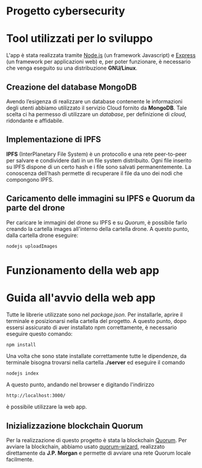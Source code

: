 # Progetto cybersecurity
# Tool utilizzati per lo sviluppo

L'app è stata realizzata tramite [Node.js](https://nodejs.org/it/) (un framework Javascript) e [Express](https://expressjs.com/it/) (un framework per applicazioni web) e, per poter funzionare, è necessario che venga eseguito su una distribuzione **GNU/Linux**.

## Creazione del database MongoDB
Avendo l’esigenza di realizzare un database contenente le informazioni degli utenti abbiamo utilizzato il servizio Cloud fornito da **MongoDB**.
Tale scelta ci ha permesso di utilizzare un *database*, per definizione di *cloud*, ridondante e affidabile.

## Implementazione di IPFS
**IPFS** (InterPlanetary File System) è un protocollo e una rete peer-to-peer per salvare e condividere dati in un file system distribuito. Ogni file inserito su IPFS dispone di un certo hash e i file sono salvati permanentemente. La conoscenza dell'hash permette di recuperare il file da uno dei nodi che compongono IPFS.

## Caricamento delle immagini su IPFS e Quorum da parte del drone
Per caricare le immagini del drone su IPFS e su *Quorum*, è possibile farlo creando la cartella images all'interno della cartella drone. A questo punto, dalla cartella drone eseguire:
```bash
nodejs uploadImages
```

# Funzionamento della web app

# Guida all'avvio della web app
Tutte le librerie utilizzate sono nel *package.json*. Per installarle, aprire il terminale e posizionarsi nella cartella del progetto. A questo punto, dopo essersi assicurato di aver installato npm correttamente, è necessario eseguire questo comando:

```bash
npm install 
```

Una volta che sono state installate correttamente tutte le dipendenze, da terminale bisogna trovarsi nella cartella **./server** ed eseguire il comando 
```
nodejs index
```
A questo punto, andando nel browser e digitando l'indirizzo 
```
http://localhost:3000/
```
è possibile utilizzare la web app.

## Inizializzazione blockchain Quorum

Per la realizzazione di questo progetto è stata la blockchain [Quorum](https://www.goquorum.com/). Per avviare la blockchain, abbiamo usato [quorum-wizard](https://github.com/jpmorganchase/quorum-wizard), realizzato direttamente da **J.P. Morgan** e permette di avviare una rete Quorum locale facilmente.
